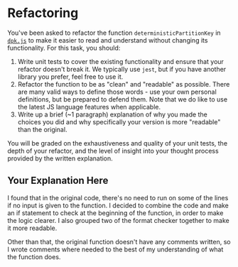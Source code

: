 # Refactoring

You've been asked to refactor the function `deterministicPartitionKey` in [`dpk.js`](dpk.js) to make it easier to read and understand without changing its functionality. For this task, you should:

1. Write unit tests to cover the existing functionality and ensure that your refactor doesn't break it. We typically use `jest`, but if you have another library you prefer, feel free to use it.
2. Refactor the function to be as "clean" and "readable" as possible. There are many valid ways to define those words - use your own personal definitions, but be prepared to defend them. Note that we do like to use the latest JS language features when applicable.
3. Write up a brief (~1 paragraph) explanation of why you made the choices you did and why specifically your version is more "readable" than the original.

You will be graded on the exhaustiveness and quality of your unit tests, the depth of your refactor, and the level of insight into your thought process provided by the written explanation.

## Your Explanation Here
I found that in the original code, there's no need to run on some of the lines if no input is given to the function. I decided to combine the code and make an if statement to check at the beginning of the function, in order to make the logic clearer. I also grouped two of the format checker together to make it more readable. 

Other than that, the original function doesn't have any comments written, so I wrote comments where needed to the best of my understanding of what the function does.